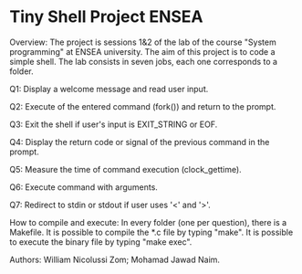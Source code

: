 # Tiny Shell Project ENSEA

Overview:
The project is sessions 1&2 of the lab of the course "System programming" at 
ENSEA university.
The aim of this project is to code a simple shell.
The lab consists in seven jobs, each one corresponds to a folder.

Q1:
Display a welcome message and read user input.

Q2:
Execute of the entered command (fork()) and return to the prompt.

Q3:
Exit the shell if user's input is EXIT_STRING or EOF.

Q4:
Display the return code or signal of the previous command in the prompt.

Q5:
Measure the time of command execution (clock_gettime).

Q6:
Execute command with arguments.

Q7:
Redirect to stdin or stdout if user uses '<' and '>'.

How to compile and execute:
In every folder (one per question), there is a Makefile.
It is possible to compile the *.c file by typing "make".
It is possible to execute the binary file by typing "make exec".

Authors:
William Nicolussi Zom; Mohamad Jawad Naim.